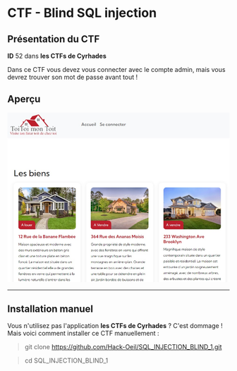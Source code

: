 # CTF - Blind SQL injection

## Présentation du CTF 
**ID** 52 dans **les CTFs de Cyrhades**

Dans ce CTF vous devez vous connecter avec le compte admin, mais vous devrez trouver son mot de passe avant tout !


## Aperçu
![infos/capture.jpg](infos/capture.jpg)



-----------

## Installation manuel
Vous n'utilisez pas l'application **les CTFs de Cyrhades** ? C'est dommage !
Mais voici comment installer ce CTF manuellement :

> git clone https://github.com/Hack-Oeil/SQL_INJECTION_BLIND_1.git

> cd SQL_INJECTION_BLIND_1
